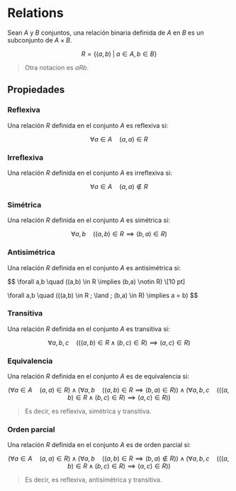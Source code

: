 # Relations

Sean $A$ y $B$ conjuntos, una relación binaria definida de $A$ en $B$ es un subconjunto de $A \times B$.

$$
R = \{(a,b) \; | \; a \in A, b \in B\}
$$

> Otra notacion es $aRb$.

## Propiedades

### Reflexiva

Una relación $R$ definida en el conjunto $A$ es reflexiva si:

$$
\forall a \in A \quad (a,a) \in R
$$

### Irreflexiva

Una relación $R$ definida en el conjunto $A$ es irreflexiva si:

$$
\forall a \in A \quad (a,a) \notin R
$$

### Simétrica

Una relación $R$ definida en el conjunto $A$ es simétrica si:

$$
\forall a,b \quad ((a,b) \in R \implies (b,a) \in R)
$$

### Antisimétrica

Una relación $R$ definida en el conjunto $A$ es antisimétrica si:

$$
\forall a,b \quad ((a,b) \in R \implies (b,a) \notin R) \\[10 pt]

\forall a,b \quad (((a,b) \in R \; \land \; (b,a) \in R) \implies a = b)
$$

### Transitiva

Una relación $R$ definida en el conjunto $A$ es transitiva si:

$$
\forall a,b,c \quad (((a,b) \in R \; \land \; (b,c) \in R) \implies (a,c) \in R)
$$

### Equivalencia

Una relación $R$ definida en el conjunto $A$ es de equivalencia si:

$$
(\forall a \in A \quad (a,a) \in R) \; \land \; (\forall a,b \quad ((a,b) \in R \implies (b,a) \in R)) \; \land \; (\forall a,b,c \quad (((a,b) \in R \; \land \; (b,c) \in R) \implies (a,c) \in R))
$$

> Es decir, es reflexiva, simétrica y transitiva.

### Orden parcial

Una relación $R$ definida en el conjunto $A$ es de orden parcial si:

$$
(\forall a \in A \quad (a,a) \in R) \; \land \; (\forall a,b \quad ((a,b) \in R \implies (b,a) \notin R)) \; \land \; (\forall a,b,c \quad (((a,b) \in R \; \land \; (b,c) \in R) \implies (a,c) \in R))
$$

> Es decir, es reflexiva, antisimétrica y transitiva.
